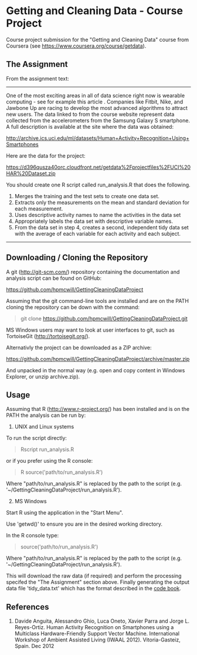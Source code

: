 Getting and Cleaning Data - Course Project
==========================================

Course project submission for the "Getting and Cleaning Data" course from 
Coursera (see https://www.coursera.org/course/getdata).

The Assignment
--------------

From the assignment text:

----

One of the most exciting areas in all of data science right now is wearable 
computing - see for example this article . Companies like Fitbit, Nike, and 
Jawbone Up are racing to develop the most advanced algorithms to attract 
new users. The data linked to from the course website represent data 
collected from the accelerometers from the Samsung Galaxy S smartphone. A 
full description is available at the site where the data was obtained: 

http://archive.ics.uci.edu/ml/datasets/Human+Activity+Recognition+Using+Smartphones 

Here are the data for the project: 

https://d396qusza40orc.cloudfront.net/getdata%2Fprojectfiles%2FUCI%20HAR%20Dataset.zip 

You should create one R script called run_analysis.R that does the following.

1. Merges the training and the test sets to create one data set.
2. Extracts only the measurements on the mean and standard deviation for each 
measurement. 
3. Uses descriptive activity names to name the activities in the data set
4. Appropriately labels the data set with descriptive variable names. 
5. From the data set in step 4, creates a second, independent tidy data set 
with the average of each variable for each activity and each subject.

----

Downloading / Cloning the Repository
------------------------------------

A git (http://git-scm.com/) repository containing the documentation and 
analysis script can be found on GitHub:

https://github.com/hpmcwill/GettingCleaningDataProject

Assuming that the git command-line tools are installed and are on the PATH 
cloning the repository can be down with the command:

> git clone https://github.com/hpmcwill/GettingCleaningDataProject.git

MS Windows users may want to look at user interfaces to git, such as 
TortoiseGit (http://tortoisegit.org/).

Alternativly the project can be downloaded as a ZIP archive:

https://github.com/hpmcwill/GettingCleaningDataProject/archive/master.zip

And unpacked in the normal way (e.g. open and copy content in Windows 
Explorer, or unzip archive.zip).

Usage
-----

Assuming that R (http://www.r-project.org/) has been installed and is on the 
PATH the analysis can be run by:

1. UNIX and Linux systems
  
  To run the script directly:
  
  > Rscript run_analysis.R
  
  or if you prefer using the R console:
  
  > R
  > source('path/to/run_analysis.R')
  
  Where "path/to/run_analysis.R" is replaced by the path to the script 
  (e.g. '~/GettingCleaningDataProject/run_analysis.R').
  
2. MS Windows
  
  Start R using the application in the "Start Menu".
  
  Use 'getwd()' to ensure you are in the desired working directory.
  
  In the R console type:
  
  > source('path/to/run_analysis.R')
  
  Where "path/to/run_analysis.R" is replaced by the path to the script 
  (e.g. '~/GettingCleaningDataProject/run_analysis.R').

This will download the raw data (if required) and perform the processing 
specifed the "The Assignment" section above. Finally generating the output 
data file 'tidy_data.txt' which has the format described in the 
[code book](codebook.md).

References
----------

1. Davide Anguita, Alessandro Ghio, Luca Oneto, Xavier Parra and Jorge L. 
Reyes-Ortiz. Human Activity Recognition on Smartphones using a Multiclass 
Hardware-Friendly Support Vector Machine. International Workshop of Ambient 
Assisted Living (IWAAL 2012). Vitoria-Gasteiz, Spain. Dec 2012
